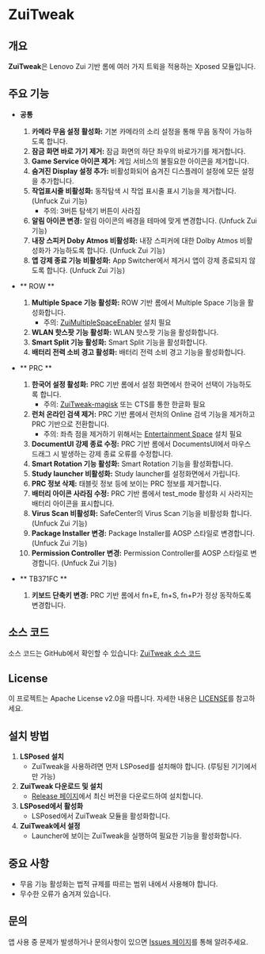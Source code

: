 # ZuiTweak

## 개요
**ZuiTweak**은 Lenovo Zui 기반 롬에 여러 가지 트윅을 적용하는 Xposed 모듈입니다.

## 주요 기능
- **공통**
  1. **카메라 무음 설정 활성화:** 기본 카메라의 소리 설정을 통해 무음 동작이 가능하도록 합니다.
  2. **잠금 화면 바로 가기 제거:** 잠금 화면의 하단 좌우의 바로가기를 제거합니다.
  3. **Game Service 아이콘 제거:** 게임 서비스의 불필요한 아이콘을 제거합니다.
  4. **숨겨진 Display 설정 추가:** 비활성화되어 숨겨진 디스플레이 설정에 모든 설정을 추가합니다.
  5. **작업표시줄 비활성화:** 동작탐색 시 작업 표시줄 표시 기능을 제거합니다. (Unfuck Zui 기능)
     * 주의: 3버튼 탐색기 버튼이 사라짐
  6. **알림 아이콘 변경:** 알림 아이콘의 배경을 테마에 맞게 변경합니다. (Unfuck Zui 기능)
  7. **내장 스피커 Doby Atmos 비활성화:** 내장 스피커에 대한 Dolby Atmos 비활성화가 가능하도록 합니다. (Unfuck Zui 기능)
  8. **앱 강제 종료 기능 비활성화:** App Switcher에서 제거시 앱이 강제 종료되지 않도록 합니다. (Unfuck Zui 기능)

- ** ROW **
  1. **Multiple Space 기능 활성화:** ROW 기반 롬에서 Multiple Space 기능을 활성화합니다.
     * 주의: [ZuiMultipleSpaceEnabler](https://github.com/forumi0721/ZuiMultipleSpaceEnabler) 설치 필요
  2. **WLAN 핫스팟 기능 활성화:** WLAN 핫스팟 기능을 활성화합니다.
  3. **Smart Split 기능 활성화:** Smart Split 기능을 활성화합니다.
  4. **배터리 전력 소비 경고 활성화:** 배터리 전력 소비 경고 기능을 활성화합니다.

- ** PRC **
  1. **한국어 설정 활성화:** PRC 기반 롬에서 설정 화면에서 한국어 선택이 가능하도록 합니다.
     * 주의: [ZuiTweak-magisk](https://github.com/forumi0721/ZuiTweak-magisk) 또는 CTS를 통한 한글화 필요
  2. **런처 온라인 검색 제거:** PRC 기반 롬에서 런처의 Online 검색 기능을 제거하고 PRC 기반으로 전환합니다.
     * 주의: 좌측 점을 제거하기 위해서는 [Entertainment Space](https://play.google.com/store/search?q=entertainment+space&c=apps&hl=en) 설치 필요
  3. **DocumentUI 강제 종료 수정:** PRC 기반 롬에서 DocumentsUI에서 마우스 드래그 시 발생하는 강제 종료 오류를 수정합니다.
  4. **Smart Rotation 기능 활성화:** Smart Rotation 기능을 활성화합니다.
  5. **Study launcher 비활성화:** Study launcher를 설정화면에서 가립니다.
  6. **PRC 정보 삭제:** 태블릿 정보 등에 보이는 PRC 정보를 제거합니다.
  7. **배터리 아이콘 사라짐 수정:** PRC 기반 롬에서 test_mode 활성화 시 사라지는 배터리 아이콘을 표시합니다.
  8. **Virus Scan 비활성화:** SafeCenter의 Virus Scan 기능을 비활성화 합니다. (Unfuck Zui 기능)
  9. **Package Installer 변경:** Package Installer를 AOSP 스타일로 변경합니다. (Unfuck Zui 기능)
  10. **Permission Controller 변경:** Permission Controller를 AOSP 스타일로 변경합니다. (Unfuck Zui 기능)

- ** TB371FC **
  1. **키보드 단축키 변경:** PRC 기반 롬에서 fn+E, fn+S, fn+P가 정상 동작하도록 변경합니다.

## 소스 코드
소스 코드는 GitHub에서 확인할 수 있습니다: [ZuiTweak 소스 코드](https://github.com/forumi0721/ZuiTweak)

## License
이 프로젝트는 Apache License v2.0을 따릅니다. 자세한 내용은 [LICENSE](https://github.com/forumi0721/ZuiTweak/blob/main/LICENSE)를 참고하세요.

## 설치 방법
1. **LSPosed 설치**
   - ZuiTweak을 사용하려면 먼저 LSPosed를 설치해야 합니다. (루팅된 기기에서만 가능)
2. **ZuiTweak 다운로드 및 설치**
   - [Release 페이지](https://github.com/forumi0721/ZuiTweak/releases)에서 최신 버전을 다운로드하여 설치합니다.
3. **LSPosed에서 활성화**
   - LSPosed에서 ZuiTweak 모듈을 활성화합니다.
4. **ZuiTweak에서 설정**
   - Launcher에 보이는 ZuiTweak을 실행하여 필요한 기능을 활성화합니다.

## 중요 사항
- 무음 기능 활성화는 법적 규제를 따르는 범위 내에서 사용해야 합니다.
- 무수한 오류가 숨겨져 있습니다.

## 문의
앱 사용 중 문제가 발생하거나 문의사항이 있으면 [Issues 페이지](https://github.com/forumi0721/ZuiTweak/issues)를 통해 알려주세요.

